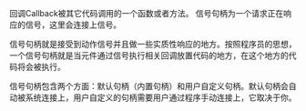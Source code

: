 回调Callback被其它代码调用的一个函数或者方法。
信号句柄为一个请求正在响应的信号，这里会连接上信号。

信号句柄就是接受到动作信号并且做一些实质性响应的地方。按照程序员的思想，一个信号句柄就是当元件通过信号执行相关回调放置代码的地方，在这个地方的代码将会被执行。

信号句柄包含两个方面：默认句柄（内置句柄）和用户自定义句柄。默认句柄会自动被系统连接上，用户自定义的句柄需要用户通过程序手动连接上，它取决于你。